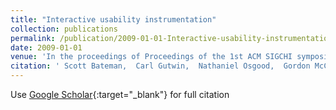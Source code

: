 ```yaml
---
title: "Interactive usability instrumentation"
collection: publications
permalink: /publication/2009-01-01-Interactive-usability-instrumentation
date: 2009-01-01
venue: 'In the proceedings of Proceedings of the 1st ACM SIGCHI symposium on Engineering interactive computing systems'
citation: ' Scott Bateman,  Carl Gutwin,  Nathaniel Osgood,  Gordon McCalla, &quot;Interactive usability instrumentation.&quot; In the proceedings of Proceedings of the 1st ACM SIGCHI symposium on Engineering interactive computing systems, 2009.'
---
```

Use [Google Scholar](https://scholar.google.com/scholar?q=Interactive+usability+instrumentation){:target="_blank"} for full citation